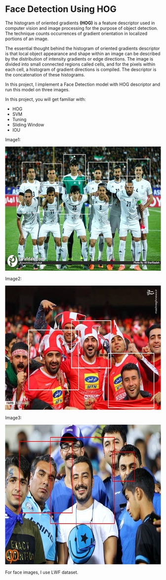 # **Face Detection Using HOG**

The histogram of oriented gradients **(HOG)** is a feature descriptor used in computer vision and image processing for the purpose of object detection. The technique counts occurrences of gradient orientation in localized portions of an image.

The essential thought behind the histogram of oriented gradients descriptor is that local object appearance and shape within an image can be described by the distribution of intensity gradients or edge directions. The image is divided into small connected regions called cells, and for the pixels within each cell, a histogram of gradient directions is compiled. The descriptor is the concatenation of these histograms.

In this project, I implement a Face Detection model with HOG descriptor and run this model on three images. 

In this project, you will get familiar with:
- HOG
- SVM
- Tuning
- Sliding Window
- IOU

Image1: 

<img src="melli-detected-faces.jpg" width="600" height="400">

Image2: 

<img src="Persepolis-detected-faces.jpg" width="600" height="400">

Image3: 

<img src="Esteghlal-detected-faces.jpg" width="750" height="450">

For face images, I use LWF dataset. 
